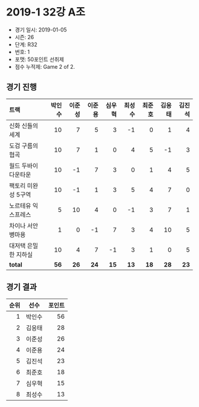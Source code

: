 # 2019-1 32강 A조

- 경기 일시: 2019-01-05
- 시즌: 26
- 단계: R32
- 번호: 1
- 포맷: 50포인트 선취제
- 점수 누적제: Game 2 of 2.





## 경기 진행

| 트랙 | 박인수 | 이준성 | 이준용 | 심우혁 | 최성수 | 최준호 | 김응태 | 김진석 |
|:---|---:|---:|---:|---:|---:|---:|---:|---:|
| 신화 신들의 세계 | 10 | 7 | 5 | 3 | -1 | 0 | 1 | 4 |
| 도검 구름의 협곡 | 10 | 7 | 1 | 0 | 4 | 5 | -1 | 3 |
| 월드 두바이 다운타운 | 10 | -1 | 7 | 3 | 0 | 1 | 4 | 5 |
| 팩토리 미완성 5구역 | 10 | -1 | 1 | 3 | 5 | 4 | 7 | 0 |
| 노르테유 익스프레스 | 5 | 10 | 4 | 0 | -1 | 3 | 7 | 1 |
| 차이나 서안 병마용 | 1 | 0 | -1 | 7 | 3 | 4 | 10 | 5 |
| 대저택 은밀한 지하실 | 10 | 4 | 7 | -1 | 3 | 1 | 0 | 5 |
| __total__ | __56__ | __26__ | __24__ | __15__ | __13__ | __18__ | __28__ | __23__ |




## 경기 결과

| 순위 | 선수 | 포인트 |
|---:|:---:|---:|
| 1 | 박인수 | 56 |
| 2 | 김응태 | 28 |
| 3 | 이준성 | 26 |
| 4 | 이준용 | 24 |
| 5 | 김진석 | 23 |
| 6 | 최준호 | 18 |
| 7 | 심우혁 | 15 |
| 8 | 최성수 | 13 |

